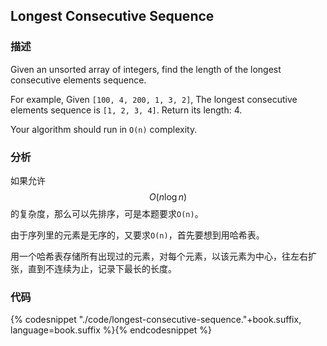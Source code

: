 ## Longest Consecutive Sequence


### 描述

Given an unsorted array of integers, find the length of the longest consecutive elements sequence.

For example,
Given `[100, 4, 200, 1, 3, 2]`,
The longest consecutive elements sequence is `[1, 2, 3, 4]`. Return its length: 4.

Your algorithm should run in `O(n)` complexity.


### 分析

如果允许$$O(n \log n)$$的复杂度，那么可以先排序，可是本题要求`O(n)`。

由于序列里的元素是无序的，又要求`O(n)`，首先要想到用哈希表。

用一个哈希表存储所有出现过的元素，对每个元素，以该元素为中心，往左右扩张，直到不连续为止，记录下最长的长度。


### 代码

{% codesnippet "./code/longest-consecutive-sequence."+book.suffix, language=book.suffix %}{% endcodesnippet %}
